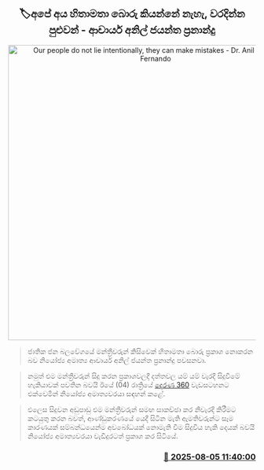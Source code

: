 <p align='center'><b><h2 align='center' title='Our people do not lie intentionally, they can make mistakes - Dr. Anil Jayantha Fernando'>🏷අපේ අය හිතාමතා බොරු කියන්නේ නැහැ, වරදින්න පුළුවන් - ආචාර්ය අනිල් ජයන්ත ප්‍රනාන්දු</h2></b></p>
<p align='center'><img src='https://helakuru.sgp1.cdn.digitaloceanspaces.com/esana/images/lib/anil-jayantha-derana-360-new.jpg' width='600' alt='Our people do not lie intentionally, they can make mistakes - Dr. Anil Jayantha Fernando'></p>

> ජාතික ජන බලවේගයේ මන්ත්‍රීවරුන් කිසිවෙක් හිතාමතා බොරු ප්‍රකාශ නොකරන බව නියෝජ්‍ය අමාත්‍ය ආචාර්ය අනිල් ජයන්ත ප්‍රනාන්දු පවසනවා.

> නමුත් එම මන්ත්‍රීවරුන් සිදු කරන ප්‍රකාශවලදී දත්තවල යම් යම් වැරදි සිදුවීමේ හැකියාවක් පවතින බවයි ඊයේ (04) රාත්‍රියේ <a href='https://youtu.be/-hwLAeKPg7M'>දෙරණ 360</a> වැඩසටහනට එක්වෙමින් නියෝජ්‍ය අමාත්‍යවරයා සඳහන් කළේ.

> එලෙස සිදුවන අඩුපාඩු එම මන්ත්‍රීවරුන් සමඟ සාකච්ඡා කර නිවැරදි කිරීමට කටයුතු කරන බවත්, ආණ්ඩුකරණයේ යෙදී සිටින මැති ඇමතිවරුන්ට සෑම කාරණයක් සම්බන්ධයෙන්ම අවබෝධයක් නොමැති වීම සිදුවිය හැකි දෙයක් බවයි නියෝජ්‍ය අමාත්‍යවරයා වැඩිදුරටත් ප්‍රකාශ කර සිටියේ.



<h3 align='right'><a href='https://www.helakuru.lk/esana/p/112444/'>📅 2025-08-05 11:40:00</a></h3>
